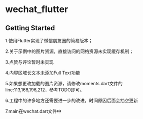 # wechat_flutter

## Getting Started

1.使用Flutter实现了微信朋友圈的简易版本；

2.关于示例中的图片资源，直接访问的网络资源未实现缓存机制；

3.点赞与评论暂时未实现

4.内容区域长文本未添加Full Text功能

5.如果想更改加载的图片资源，请修改moments.dart文件的line:113,168,196,212，参考TODO即可。

6.工程中的许多地方还需要进一步的改进，时间原因后面会抽空更新

7.main在wechat.dart文件中


